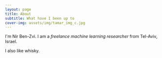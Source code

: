 ```yaml
---
layout: page
title: About
subtitle: What have I been up to
cover-img: assets/img/tamar_img_c.jpg
---
```


I'm Nir Ben-Zvi. I am a *freelance machine learning researcher* from Tel-Aviv, Israel.



I also like whisky.